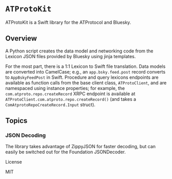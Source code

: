 # ``ATProtoKit``

ATProtoKit is a Swift library for the ATProtocol and Bluesky.


## Overview

A Python script creates the data model and networking code from the Lexicon JSON files provided by Bluesky using jinja templates.

For the most part, there is a 1:1 Lexicon to Swift file translation. Data models are converted into CamelCase; e.g., an `app.bsky.feed.post` record converts to `AppBskyFeedPost` in Swift. Procedure and query lexicons endpoints are available as function calls from the base client class, `ATProtoClient`, and are namespaced using instance properties; for example, the `com.atproto.repo.createRecord` XRPC endpoint is available at `ATProtoClient.com.atproto.repo.createRecord()` (and takes a `ComAtprotoRepoCreateRecord.Input` struct).



## Topics

### JSON Decoding

The library takes advantage of ZippyJSON for faster decoding, but can easily be switched out for the Foundation JSONDecoder.



License

MIT
